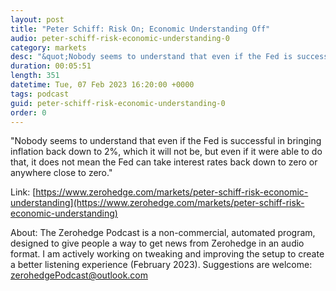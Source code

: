 ```yaml
---
layout: post
title: "Peter Schiff: Risk On; Economic Understanding Off"
audio: peter-schiff-risk-economic-understanding-0
category: markets
desc: "&quot;Nobody seems to understand that even if the Fed is successful in bringing inflation back down to 2%, which it will not be, but even if it were able to do that, it does not mean the Fed can take interest rates back down to zero or anywhere close to zero.&quot;"
duration: 00:05:51
length: 351
datetime: Tue, 07 Feb 2023 16:20:00 +0000
tags: podcast
guid: peter-schiff-risk-economic-understanding-0
order: 0
---
```

&quot;Nobody seems to understand that even if the Fed is successful in bringing inflation back down to 2%, which it will not be, but even if it were able to do that, it does not mean the Fed can take interest rates back down to zero or anywhere close to zero.&quot;

Link: [https://www.zerohedge.com/markets/peter-schiff-risk-economic-understanding](https://www.zerohedge.com/markets/peter-schiff-risk-economic-understanding)

About: The Zerohedge Podcast is a non-commercial, automated program, designed to give people a way to get news from Zerohedge in an audio format.  I am actively working on tweaking and improving the setup to create a better listening experience (February 2023).  Suggestions are welcome: [zerohedgePodcast@outlook.com](mailto:zerohedgePodcast@outlook.com)